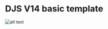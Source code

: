 # DJS V14 basic template
![alt text](http://url/to/![image](https://user-images.githubusercontent.com/60050784/195412192-33853ba3-a5e7-43d2-a199-ffeb537e5ad5.png))
